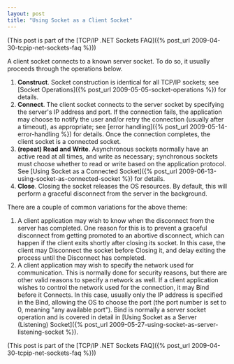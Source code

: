 ```yaml
---
layout: post
title: "Using Socket as a Client Socket"
---
```

(This post is part of the [TCP/IP .NET Sockets FAQ]({% post_url 2009-04-30-tcpip-net-sockets-faq %}))

A client socket connects to a known server socket. To do so, it usually proceeds through the operations below.

1. **Construct**. Socket construction is identical for all TCP/IP sockets; see [Socket Operations]({% post_url 2009-05-05-socket-operations %}) for details.
1. **Connect**. The client socket connects to the server socket by specifying the server's IP address and port. If the connection fails, the application may choose to notify the user and/or retry the connection (usually after a timeout), as appropriate; see [error handling]({% post_url 2009-05-14-error-handling %}) for details. Once the connection completes, the client socket is a connected socket.
1. **(repeat) Read and Write**. Asynchronous sockets normally have an active read at all times, and write as necessary; synchronous sockets must choose whether to read or write based on the application protocol. See [Using Socket as a Connected Socket]({% post_url 2009-06-13-using-socket-as-connected-socket %}) for details.
1. **Close**. Closing the socket releases the OS resources. By default, this will perform a graceful disconnect from the server in the background.

 
There are a couple of common variations for the above theme:

 1. A client application may wish to know when the disconnect from the server has completed. One reason for this is to prevent a graceful disconnect from getting promoted to an abortive disconnect, which can happen if the client exits shortly after closing its socket. In this case, the client may Disconnect the socket before Closing it, and delay exiting the process until the Disconnect has completed.
 1. A client application may wish to specify the network used for communication. This is normally done for security reasons, but there are other valid reasons to specify a network as well. If a client application wishes to control the network used for the connection, it may Bind before it Connects. In this case, usually only the IP address is specified in the Bind, allowing the OS to choose the port (the port number is set to 0, meaning "any available port"). Bind is normally a server socket operation and is covered in detail in [Using Socket as a Server (Listening) Socket]({% post_url 2009-05-27-using-socket-as-server-listening-socket %}).

(This post is part of the [TCP/IP .NET Sockets FAQ]({% post_url 2009-04-30-tcpip-net-sockets-faq %}))

